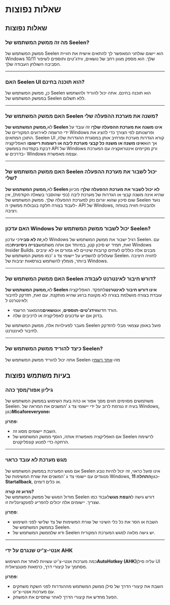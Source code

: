 # **שאלות נפוצות**

## **שאלות נפוצות**

### **מה זה ממשק המשתמש של Seelen?**

ממשק המשתמש של Seelen הוא יישום שולחני המאפשר לך להתאים אישית את חוויית Windows 10/11 שלך. הוא מספק מגוון רחב של נושאים, ווידג'טים ותוספים לשיפור הסביבה השולחן העבודה שלך.

***

### **האם Seelen UI הוא תוכנה בחינם?**

כן, ממשק המשתמש של Seelen הוא תוכנה בחינם. אתה יכול להוריד ולהשתמש בממשק המשתמש של Seelen ללא תשלום.

***

### **האם ממשק המשתמש של Seelen משנה את מערכת ההפעלה שלי?**

לֹא,**ממשק המשתמש של Seelen אינו משנה את מערכת ההפעלה שלך**ו זה עובד על ידי הרשמה לאירועים המקוריים של Windows ופרשנותם לפי הצורך כדי להציג את התוכן המתאים. Seelen UI קורא הגדרות מערכת ומרחיב אותן במסגרת ההגדרות שלה, אך הוא**אינו משנה או משנה כל קבצי מערכת ליבה או רשומות רישום**ו האפליקציה דבקת בקפדנות בממשקי API של Windows ורק מקיימים אינטראקציה עם המערכת בדרכים ש- Windows עצמה מאפשרת.

***

### **האם ממשק המשתמש של Seelen יכול לשבור את מערכת ההפעלה שלי?**

לֹא,**ממשק המשתמש של Seelen לא יכול לשבור את מערכת ההפעלה שלך**ו מכיוון שהיא אינה משנה קבצי או הגדרות של מערכת ליבה (כפי שהוסבר בשאלה הקודמת), אין שום סיכון שהוא יגרום נזק למערכת ההפעלה שלך. ממשק המשתמש של Seelen נועד לעבוד בצורה חלקה בגבולות ממשקי ה- API של Windows, ולהבטיח חוויה בטוחה ויציבה.

***

### **האם עדכון Windows יכול לשבור ממשק המשתמש של Seelen?**

לֹא,**זה לא סביר**כי עדכון Windows רגיל ישבור את ממשק המשתמש של Seelen. עם זאת, תמיד יש סיכון קטן, במיוחד אם אתה משתמש**בנייה ניסיונית**כמו Windows Insider Builds. מבנים אלה כוללים לעתים קרובות שינויים לא גמורים או לא יציבים שעלולים להשפיע על יישומי צד ג 'כמו ממשק המשתמש של Seelen. לחוויה היציבה ביותר, מומלץ להשתמש בגרסאות יציבות של Windows.

***

### **האם ממשק המשתמש של Seelen דורש חיבור לאינטרנט לעבודה?**

לֹא,**ממשק המשתמש של Seelen אינו דורש חיבור לאינטרנט**לתפקד. האפליקציה עובדת בצורה מושלמת בצורה לא מקוונת ברגע שהיא מותקנת. עם זאת, תזדקק לחיבור לאינטרנט ל:

* הורד חדש**ווידג'טים**-**תוספים**, או**נושאים**מהמאגר הרשמי.
* בדוק אם יש עדכונים לאפליקציה או לרכיבים שלה.

מעבר לפעילויות אלה, ממשק המשתמש של Seelen פועל באופן עצמאי מבלי להזדקק לחיבור לאינטרנט.

***

### **כיצד להוריד ממשק המשתמש של Seelen?**

אתה יכול להוריד ממשק המשתמש של Seelen מה-[אתר רשמי](https://seelen.io)ו

## **בעיות משתמש נפוצות**

### **גיליון אפור/מסך כהה**

משתמשים מסוימים חווים מסך אפור או כהה בעת השימוש בממשק המשתמש של Seelen. בעיה זו נגרמת לרוב על ידי יישומי צד ג 'המשנים את המראה של Windows, כגון**Micaforeveryone**ו

**פִּתָרוֹן**:

* השבת יישומים מסוג זה.
* אם האפליקציה מאפשרת אותה, הוסף ממשק המשתמש של Seelen לרשימת הרחקה כדי למנוע קונפליקטים.

***

### **מגש מערכת לא עובד כראוי**

אם מגש המערכת בממשק המשתמש של Seelen אינו פועל כראוי, זה יכול להיות נובע מנוגדים עם יישומי צד ג 'המשנים את שורת המשימות של Windows, כגון**התחלה 11**-**Startallback**, או כלים דומים.

**מדוע זה קורה?**\
מודול המגש של ממשק המשתמש של Seelen דורש גישה ל**הצפת מגש**לעבוד כמו שצריך. יישומים אלה יכולים להפריע לפונקציונליות זו.

**פִּתָרוֹן**:

* השבת או הסר את כל כלי השינוי של שורת המשימות של צד שלישי לפני השימוש בממשק המשתמש של Seelen.
* ודא שלממשק המשתמש של Seelen יש גישה מלאה למגש המערכת המקורית.

***

### **אנטי-צ'יט שנגרם על ידי AHK**

כמה מערכות אנטי-צ'יט עשויות לאתר את השימוש**AutoHotkey (AHK)**&#x5E2;ליה סילן UI מסתמך על קיצורי דרך, כרמאות פוטנציאלית.

**פִּתָרוֹן**:

* השבת את קיצורי הדרך של סילן ממשק המשתמש מההגדרות לפני השקת משחקים עם מערכות אנטי-צ'יט.
* הפעל מחדש את קיצורי הדרך לאחר שתסיים את המשחק.
